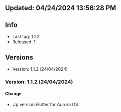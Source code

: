 ## Updated: 04/24/2024 13:56:28 PM

## Info

- Last tag: 1.1.2
- Released: 1

## Versions

- Version: 1.1.2 (24/04/2024)

### Version: 1.1.2 (24/04/2024)

#### Change

- Up version Flutter for Aurora OS.
